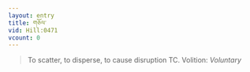 ```yaml
---
layout: entry
title: གཅོལ་
vid: Hill:0471
vcount: 0
---
```

> To scatter, to disperse, to cause disruption TC\.
> Volition: _Voluntary_


